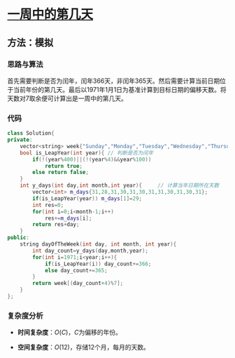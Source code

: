 # [一周中的第几天](https://leetcode-cn.com/problems/day-of-the-week/)

## 方法：模拟

### 思路与算法

首先需要判断是否为闰年，闰年366天，非闰年365天。然后需要计算当前日期位于当前年份的第几天。最后以1971年1月1日为基准计算到目标日期的偏移天数。将天数对7取余便可计算出是一周中的第几天。

### 代码

```c++
class Solution{
private:
    vector<string> week{"Sunday","Monday","Tuesday","Wednesday","Thursday","Friday","Saturday"};
    bool is_LeapYear(int year){ // 判断是否为闰年
        if(!(year%400)||(!(year%4)&&year%100))
            return true;
        else return false;
    }
    int y_days(int day,int month,int year){     // 计算当年日期所在天数
        vector<int> m_days{31,28,31,30,31,30,31,31,30,31,30,31};
        if(is_LeapYear(year)) m_days[1]=29;
        int res=0;
        for(int i=0;i<month-1;i++)
            res+=m_days[i];
        return res+day;
    }
public:
    string dayOfTheWeek(int day, int month, int year){
        int day_count=y_days(day,month,year);
        for(int i=1971;i<year;i++){
            if(is_LeapYear(i)) day_count+=366;
            else day_count+=365;
        }
        return week[(day_count+4)%7];
    }
};
```

### 复杂度分析

- **时间复杂度**：$O(C)$，$C$为偏移的年份。

- **空间复杂度**：$O(12)$，存储12个月，每月的天数。
